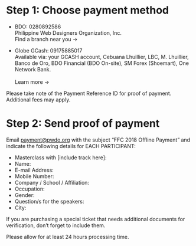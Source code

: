 # Step 1: Choose payment method
- BDO: 0280892586 <br>
Philippine Web Designers Organization, Inc.<br>
Find a branch near you →

- Globe GCash: 09175885017 <br>
Available via: your GCASH account, Cebuana Lhuillier, LBC, M. Lhuillier, Banco de Oro, BDO Financial (BDO On-site), SM Forex (Shoemart), One Network Bank. <br><br>
Learn more →

Please take note of the Payment Reference ID for proof of payment. Additional fees may apply.

# Step 2: Send proof of payment
Email payment@pwdo.org with the subject “FFC 2018 Offline Payment” and indicate the following details for EACH PARTICIPANT:

- Masterclass with [include track here]:
- Name:
- E-mail Address:
- Mobile Number:
- Company / School / Affiliation:
- Occupation:
- Gender:
- Question/s for the speakers:
- City:

If you are purchasing a special ticket that needs additional documents for verification, don’t forget to include them.

Please allow for at least 24 hours processing time.